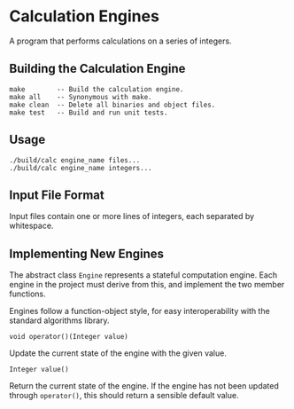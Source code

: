 # Calculation Engines

A program that performs calculations on a series of integers.

## Building the Calculation Engine

```
make        -- Build the calculation engine.
make all    -- Synonymous with make.
make clean  -- Delete all binaries and object files.
make test   -- Build and run unit tests.
```

## Usage

```
./build/calc engine_name files...
./build/calc engine_name integers...
```

## Input File Format

Input files contain one or more lines of integers, each separated by whitespace.

## Implementing New Engines

The abstract class `Engine` represents a stateful computation engine. Each engine in the project
must derive from this, and implement the two member functions.

Engines follow a function-object style, for easy interoperability with the standard algorithms
library.

`void operator()(Integer value)`

Update the current state of the engine with the given value.

`Integer value()`

Return the current state of the engine. If the engine has not been updated through `operator()`,
this should return a sensible default value.
